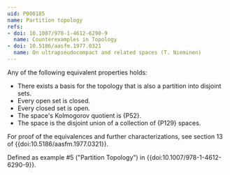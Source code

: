 ```yaml
---
uid: P000185
name: Partition topology
refs:
- doi: 10.1007/978-1-4612-6290-9
  name: Counterexamples in Topology
- doi: 10.5186/aasfm.1977.0321
  name: On ultrapseudocompact and related spaces (T. Nieminen)
---
```


Any of the following equivalent properties holds:

- There exists a basis for the topology that is also a partition into disjoint sets.
- Every open set is closed.
- Every closed set is open.
- The space's Kolmogorov quotient is {P52}.
- The space is the disjoint union of a collection of {P129} spaces.

For proof of the equivalences and further characterizations, see section 13 of {{doi:10.5186/aasfm.1977.0321}}.

Defined as example #5 ("Partition Topology")
in {{doi:10.1007/978-1-4612-6290-9}}.
